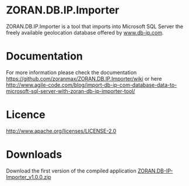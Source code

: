 ZORAN.DB.IP.Importer
====================

ZORAN.DB.IP.Importer is a tool that imports into Microsoft SQL Server the freely available geolocation
database offered by www.db-ip.com. 

Documentation 
====================

For more information please check the documentation https://github.com/zoranmax/ZORAN.DB.IP.Importer/wiki
or here http://www.agile-code.com/blog/import-db-ip-com-database-data-to-microsoft-sql-server-with-zoran-db-ip-importer-tool/

Licence 
====================
http://www.apache.org/licenses/LICENSE-2.0

Downloads
====================

Download the first version of the compiled application <a href="http://bit.ly/Wzjifg">ZORAN.DB-IP-Importer_v1.0.0.zip</a>